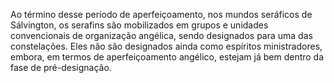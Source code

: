 ﻿Ao término desse período de aperfeiçoamento, nos mundos seráficos de Sálvington, os serafins são mobilizados em grupos e unidades convencionais de organização angélica, sendo designados para uma das constelações. Eles não são designados ainda como espíritos ministradores, embora, em termos de aperfeiçoamento angélico, estejam já bem dentro da fase de pré-designação.